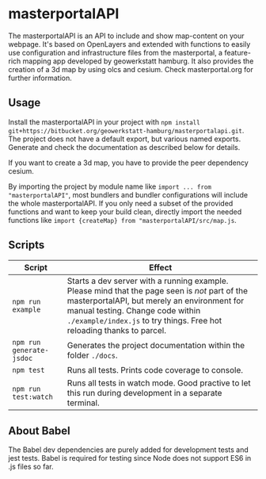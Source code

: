 # masterportalAPI

The masterportalAPI is an API to include and show map-content on your webpage. It's based on OpenLayers and extended with functions to easily use configuration and infrastructure files from the masterportal, a feature-rich mapping app developed by geowerkstatt hamburg. It also provides the creation of a 3d map by using olcs and cesium. Check masterportal.org for further information.

## Usage

Install the masterportalAPI in your project with ``npm install git+https://bitbucket.org/geowerkstatt-hamburg/masterportalapi.git``. The project does not have a default export, but various named exports. Generate and check the documentation as described below for details.

If you want to create a 3d map, you have to provide the peer dependency cesium.

By importing the project by module name like ``import ... from "masterportalAPI"``, most bundlers and bundler configurations will include the whole masterportalAPI. If you only need a subset of the provided functions and want to keep your build clean, directly import the needed functions like ``import {createMap} from "masterportalAPI/src/map.js``.

## Scripts

|Script|Effect|
|-|-|
|``npm run example``|Starts a dev server with a running example. Please mind that the page seen is _not_ part of the masterportalAPI, but merely an environment for manual testing. Change code within ``./example/index.js`` to try things. Free hot reloading thanks to parcel.|
|``npm run generate-jsdoc``|Generates the project documentation within the folder ``./docs``.|
|``npm test``|Runs all tests. Prints code coverage to console.|
|``npm run test:watch``|Runs all tests in watch mode. Good practive to let this run during development in a separate terminal. |

## About Babel

The Babel dev dependencies are purely added for development tests and jest tests. Babel is required for testing since Node does not support ES6 in .js files so far.
